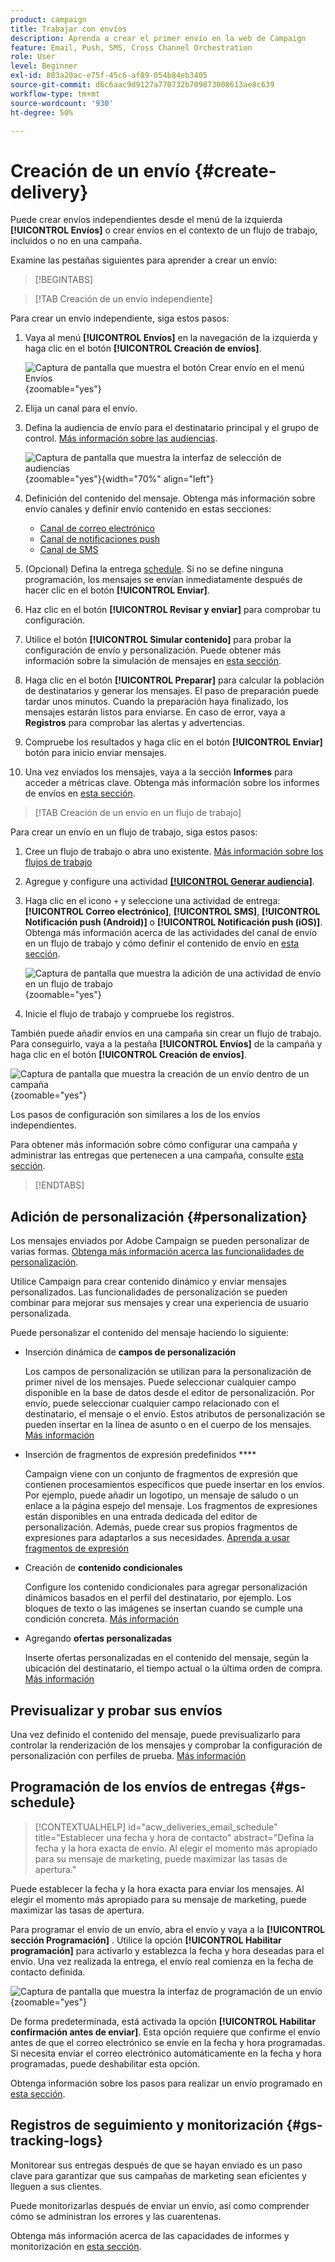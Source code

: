 ```yaml
---
product: campaign
title: Trabajar con envíos
description: Aprenda a crear el primer envío en la web de Campaign
feature: Email, Push, SMS, Cross Channel Orchestration
role: User
level: Beginner
exl-id: 803a20ac-e75f-45c6-af89-054b84eb3405
source-git-commit: d6c6aac9d9127a770732b709873008613ae8c639
workflow-type: tm+mt
source-wordcount: '930'
ht-degree: 50%

---
```


# Creación de un envío {#create-delivery}

Puede crear envíos independientes desde el menú de la izquierda **[!UICONTROL Envíos]** o crear envíos en el contexto de un flujo de trabajo, incluidos o no en una campaña.

Examine las pestañas siguientes para aprender a crear un envío:

>[!BEGINTABS]

>[!TAB Creación de un envío independiente]

Para crear un envío independiente, siga estos pasos:

1. Vaya al menú **[!UICONTROL Envíos]** en la navegación de la izquierda y haga clic en el botón **[!UICONTROL Creación de envíos]**.

   ![Captura de pantalla que muestra el botón Crear envío en el menú Envíos](assets/create-a-delivery.png){zoomable="yes"}

1. Elija un canal para el envío.
1. Defina la audiencia de envío para el destinatario principal y el grupo de control. [Más información sobre las audiencias](../audience/about-recipients.md).

   ![Captura de pantalla que muestra la interfaz de selección de audiencias](assets/select-audience.png){zoomable="yes"}{width="70%" align="left"}

1. Definición del contenido del mensaje. Obtenga más información sobre envío canales y definir envío contenido en estas secciones:

   * [Canal de correo electrónico](../email/create-email.md)
   * [Canal de notificaciones push](../push/gs-push.md)
   * [Canal de SMS](../sms/create-sms.md)

1. (Opcional) Defina la entrega [schedule](#gs-schedule). Si no se define ninguna programación, los mensajes se envían inmediatamente después de hacer clic en el botón **[!UICONTROL Enviar]**.
1. Haz clic en el botón **[!UICONTROL Revisar y enviar]** para comprobar tu configuración.
1. Utilice el botón **[!UICONTROL Simular contenido]** para probar la configuración de envío y personalización. Puede obtener más información sobre la simulación de mensajes en [esta sección](../preview-test/preview-test.md).
1. Haga clic en el botón **[!UICONTROL Preparar]** para calcular la población de destinatarios y generar los mensajes. El paso de preparación puede tardar unos minutos. Cuando la preparación haya finalizado, los mensajes estarán listos para enviarse. En caso de error, vaya a **Registros** para comprobar las alertas y advertencias.
1. Compruebe los resultados y haga clic en el botón **[!UICONTROL Enviar]** botón para inicio enviar mensajes.
1. Una vez enviados los mensajes, vaya a la sección **Informes** para acceder a métricas clave. Obtenga más información sobre los informes de envíos en [esta sección](../reporting/delivery-reports.md).

>[!TAB Creación de un envío en un flujo de trabajo]

Para crear un envío en un flujo de trabajo, siga estos pasos:

1. Cree un flujo de trabajo o abra uno existente. [Más información sobre los flujos de trabajo](../workflows/gs-workflow-creation.md#gs-workflow-steps)
1. Agregue y configure una actividad [**[!UICONTROL Generar audiencia]**](../workflows/activities/build-audience.md).
1. Haga clic en el icono `+` y seleccione una actividad de entrega: **[!UICONTROL Correo electrónico]**, **[!UICONTROL SMS]**, **[!UICONTROL Notificación push (Android)]** o **[!UICONTROL Notificación push (iOS)]**. Obtenga más información acerca de las actividades del canal de envío en un flujo de trabajo y cómo definir el contenido de envío en [esta sección](../workflows/activities/channels.md).

   ![Captura de pantalla que muestra la adición de una actividad de envío en un flujo de trabajo](assets/add-delivery-in-wf.png){zoomable="yes"}

1. Inicie el flujo de trabajo y compruebe los registros.

También puede añadir envíos en una campaña sin crear un flujo de trabajo. Para conseguirlo, vaya a la pestaña **[!UICONTROL Envíos]** de la campaña y haga clic en el botón **[!UICONTROL Creación de envíos]**.

![Captura de pantalla que muestra la creación de un envío dentro de un campaña](assets/new-campaign-delivery.png){zoomable="yes"}

Los pasos de configuración son similares a los de los envíos independientes.

Para obtener más información sobre cómo configurar una campaña y administrar las entregas que pertenecen a una campaña, consulte [esta sección](../campaigns/gs-campaigns.md).

>[!ENDTABS]

## Adición de personalización {#personalization}

Los mensajes enviados por Adobe Campaign se pueden personalizar de varias formas. [Obtenga más información acerca las funcionalidades de personalización](../personalization/gs-personalization.md).

Utilice Campaign para crear contenido dinámico y enviar mensajes personalizados. Las funcionalidades de personalización se pueden combinar para mejorar sus mensajes y crear una experiencia de usuario personalizada.

Puede personalizar el contenido del mensaje haciendo lo siguiente:

* Inserción dinámica de **campos de personalización**

  Los campos de personalización se utilizan para la personalización de primer nivel de los mensajes. Puede seleccionar cualquier campo disponible en la base de datos desde el editor de personalización. Por envío, puede seleccionar cualquier campo relacionado con el destinatario, el mensaje o el envío. Estos atributos de personalización se pueden insertar en la línea de asunto o en el cuerpo de los mensajes. [Más información](../personalization/personalize.md)

* Inserción de fragmentos de expresión predefinidos ****

  Campaign viene con un conjunto de fragmentos de expresión que contienen procesamientos específicos que puede insertar en los envíos. Por ejemplo, puede añadir un logotipo, un mensaje de saludo o un enlace a la página espejo del mensaje. Los fragmentos de expresiones están disponibles en una entrada dedicada del editor de personalización. Además, puede crear sus propios fragmentos de expresiones para adaptarlos a sus necesidades. [Aprenda a usar fragmentos de expresión](../content/use-expression-fragments.md)

* Creación de **contenido condicionales**

  Configure los contenido condicionales para agregar personalización dinámicos basados en el perfil del destinatario, por ejemplo. Los bloques de texto o las imágenes se insertan cuando se cumple una condición concreta. [Más información](../personalization/conditions.md)

* Agregando **ofertas personalizadas**

  Inserte ofertas personalizadas en el contenido del mensaje, según la ubicación del destinatario, el tiempo actual o la última orden de compra. [Más información](../msg/offers.md)

## Previsualizar y probar sus envíos

Una vez definido el contenido del mensaje, puede previsualizarlo para controlar la renderización de los mensajes y comprobar la configuración de personalización con perfiles de prueba. [Más información](../preview-test/preview-test.md)

## Programación de los envíos de entregas {#gs-schedule}

>[!CONTEXTUALHELP]
>id="acw_deliveries_email_schedule"
>title="Establecer una fecha y hora de contacto"
>abstract="Defina la fecha y la hora exacta de envío. Al elegir el momento más apropiado para su mensaje de marketing, puede maximizar las tasas de apertura."

Puede establecer la fecha y la hora exacta para enviar los mensajes. Al elegir el momento más apropiado para su mensaje de marketing, puede maximizar las tasas de apertura.

Para programar el envío de un envío, abra el envío y vaya a la **[!UICONTROL sección Programación]** . Utilice la opción **[!UICONTROL Habilitar programación]** para activarlo y establezca la fecha y hora deseadas para el envío. Una vez realizada la entrega, el envío real comienza en la fecha de contacto definida.

![Captura de pantalla que muestra la interfaz de programación de un envío](assets/schedule.png){zoomable="yes"}

De forma predeterminada, está activada la opción **[!UICONTROL Habilitar confirmación antes de enviar]**. Esta opción requiere que confirme el envío antes de que el correo electrónico se envíe en la fecha y hora programadas. Si necesita enviar el correo electrónico automáticamente en la fecha y hora programadas, puede deshabilitar esta opción.

Obtenga información sobre los pasos para realizar un envío programado en [esta sección](../monitor/prepare-send.md#schedule-the-send).

## Registros de seguimiento y monitorización {#gs-tracking-logs}

Monitorear sus entregas después de que se hayan enviado es un paso clave para garantizar que sus campañas de marketing sean eficientes y lleguen a sus clientes.

Puede monitorizarlas después de enviar un envío, así como comprender cómo se administran los errores y las cuarentenas.

Obtenga más información acerca de las capacidades de informes y monitorización en [esta sección](../reporting/gs-reports.md).
